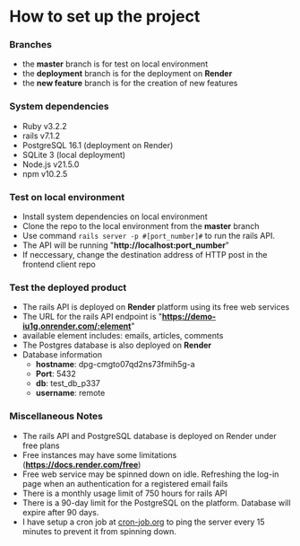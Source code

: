 # How to set up the project

### Branches
- the **master** branch is for test on local environment
- the **deployment** branch is for the deployment on **Render**
- the **new feature** branch is for the creation of new features

### System dependencies
  -  Ruby v3.2.2 
  -  rails v7.1.2
  -  PostgreSQL 16.1 (deployment on Render)
  -  SQLite 3 (local deployment)
  - Node.js v21.5.0
  - npm v10.2.5
 
### Test on local environment
- Install system dependencies on local environment
- Clone the repo to the local environment from the **master** branch
- Use command ```rails server -p #[port_number]#``` to run the rails API.
- The API will be running "**<a>http://localhost:port_number</a>**"
- If neccessary, change the destination address of HTTP post in the frontend client repo

### Test the deployed product
- The rails API is deployed on **Render** platform using its free web services
- The URL for the rails API endpoint is "**<a>https://demo-iu1g.onrender.com/:element</a>**"
- available element includes: emails, articles, comments 
- The Postgres database is also deployed on **Render**
- Database information
  - **hostname**: dpg-cmgto07qd2ns73fmih5g-a
  - **Port**: 5432
  - **db**: test_db_p337
  - **username**: remote

### Miscellaneous Notes
- The rails API and PostgreSQL database is deployed on Render under free plans
- Free instances may have some limitations (**<a href="https://docs.render.com/free">https://docs.render.com/free</a>**)
- Free web service may be spinned down on idle. Refreshing the log-in page when an authentication for a registered email fails
- There is a monthly usage limit of 750 hours for rails API
- There is a 90-day limit for the PostgreSQL on the platform. Database will expire after 90 days.
- I have setup a cron job at [cron-job.org](https://console.cron-job.org/dashboard) to ping the server every 15 minutes to prevent it from spinning down. 
